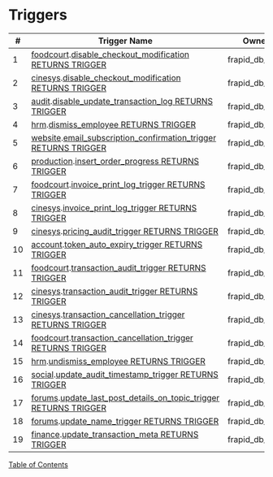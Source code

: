 # Triggers

| # | Trigger Name | Owner | Description |
| --- | --- | --- | --- |
| 1 | [foodcourt](schemas/foodcourt.md).[disable_checkout_modification RETURNS TRIGGER](functions/foodcourt/disable_checkout_modification-4239449.md) | frapid_db_user |  |
| 2 | [cinesys](schemas/cinesys.md).[disable_checkout_modification RETURNS TRIGGER](functions/cinesys/disable_checkout_modification-4238990.md) | frapid_db_user |  |
| 3 | [audit](schemas/audit.md).[disable_update_transaction_log RETURNS TRIGGER](functions/audit/disable_update_transaction_log-4238988.md) | frapid_db_user |  |
| 4 | [hrm](schemas/hrm.md).[dismiss_employee RETURNS TRIGGER](functions/hrm/dismiss_employee-4243423.md) | frapid_db_user |  |
| 5 | [website](schemas/website.md).[email_subscription_confirmation_trigger RETURNS TRIGGER](functions/website/email_subscription_confirmation_trigger-4236566.md) | frapid_db_user |  |
| 6 | [production](schemas/production.md).[insert_order_progress RETURNS TRIGGER](functions/production/insert_order_progress-4244904.md) | frapid_db_user |  |
| 7 | [foodcourt](schemas/foodcourt.md).[invoice_print_log_trigger RETURNS TRIGGER](functions/foodcourt/invoice_print_log_trigger-4239451.md) | frapid_db_user |  |
| 8 | [cinesys](schemas/cinesys.md).[invoice_print_log_trigger RETURNS TRIGGER](functions/cinesys/invoice_print_log_trigger-4238992.md) | frapid_db_user |  |
| 9 | [cinesys](schemas/cinesys.md).[pricing_audit_trigger RETURNS TRIGGER](functions/cinesys/pricing_audit_trigger-4238994.md) | frapid_db_user |  |
| 10 | [account](schemas/account.md).[token_auto_expiry_trigger RETURNS TRIGGER](functions/account/token_auto_expiry_trigger-4235970.md) | frapid_db_user |  |
| 11 | [foodcourt](schemas/foodcourt.md).[transaction_audit_trigger RETURNS TRIGGER](functions/foodcourt/transaction_audit_trigger-4239453.md) | frapid_db_user |  |
| 12 | [cinesys](schemas/cinesys.md).[transaction_audit_trigger RETURNS TRIGGER](functions/cinesys/transaction_audit_trigger-4238996.md) | frapid_db_user |  |
| 13 | [cinesys](schemas/cinesys.md).[transaction_cancellation_trigger RETURNS TRIGGER](functions/cinesys/transaction_cancellation_trigger-4238998.md) | frapid_db_user |  |
| 14 | [foodcourt](schemas/foodcourt.md).[transaction_cancellation_trigger RETURNS TRIGGER](functions/foodcourt/transaction_cancellation_trigger-4239455.md) | frapid_db_user |  |
| 15 | [hrm](schemas/hrm.md).[undismiss_employee RETURNS TRIGGER](functions/hrm/undismiss_employee-4243424.md) | frapid_db_user |  |
| 16 | [social](schemas/social.md).[update_audit_timestamp_trigger RETURNS TRIGGER](functions/social/update_audit_timestamp_trigger-4245166.md) | frapid_db_user |  |
| 17 | [forums](schemas/forums.md).[update_last_post_details_on_topic_trigger RETURNS TRIGGER](functions/forums/update_last_post_details_on_topic_trigger-4242513.md) | frapid_db_user |  |
| 18 | [forums](schemas/forums.md).[update_name_trigger RETURNS TRIGGER](functions/forums/update_name_trigger-4242515.md) | frapid_db_user |  |
| 19 | [finance](schemas/finance.md).[update_transaction_meta RETURNS TRIGGER](functions/finance/update_transaction_meta-4237343.md) | frapid_db_user |  |



[Table of Contents](README.md)
